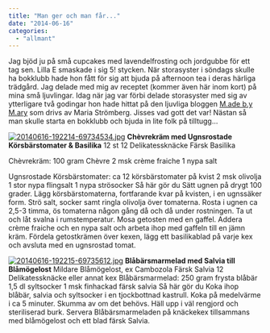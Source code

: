 ```yaml
---
title: "Man ger och man får..."
date: "2014-06-16"
categories: 
  - "allmant"
---
```


Jag bjöd ju på små cupcakes med lavendelfrosting och jordgubbe för ett tag sen. Lilla E smaskade i sig 5! stycken. När storasyster i söndags skulle ha bokklubb hade hon fått för sig att bjuda på afternoon tea i deras härliga trädgård. Jag delade med mig av receptet (kommer även här inom kort) på mina små ljuvlingar. Idag när jag var förbi delade storasyster med sig av ytterligare två godingar hon hade hittat på den ljuvliga bloggen [M.ade b.y M.ary](http://madebymaryblogg.blogg.se) som drivs av Maria Strömberg. Jisses vad gott det var! Nästan så man skulle starta en bokklubb och bjuda in lite folk på tilltugg...  
  
[![20140616-192214-69734534.jpg](images/20140616-192214-69734534.jpg)](http://import.local/wp-content/uploads/2014/06/20140616-192214-69734534.jpg) **Chèvrekräm med Ugnsrostade Körsbärstomater & Basilika** 12 st 12 Delikatessknäcke Färsk Basilika

Chèvrekräm: 100 gram Chèvre 2 msk crème fraiche 1 nypa salt

Ugnsrostade Körsbärstomater: ca 12 körsbärstomater på kvist 2 msk olivolja 1 stor nypa flingsalt 1 nypa strösocker Så här gör du Sätt ugnen på drygt 100 grader. Lägg körsbärstomaterna, fortfarande kvar på kvisten, i en ugnssäker form. Strö salt, socker samt ringla olivolja över tomaterna. Rosta i ugnen ca 2,5-3 timma, ös tomaterna någon gång då och då under rostningen. Ta ut och låt svalna i rumstemperatur. Mosa getosten med en gaffel. Addera crème fraiche och en nypa salt och arbeta ihop med gaffeln till en jämn kräm. Fördela getostkrämen över kexen, lägg ett basilikablad på varje kex och avsluta med en ugnsrostad tomat.  
  
[![20140616-192215-69735612.jpg](images/20140616-192215-69735612.jpg)](http://import.local/wp-content/uploads/2014/06/20140616-192215-69735612.jpg) **Blåbärsmarmelad med Salvia till Blåmögelost** Mildare Blåmögelost, ex Cambozola Färsk Salvia 12 Delikatessknäcke eller annat kex Blåbärsmarmelad: 250 gram frysta blåbär 1,5 dl syltsocker 1 msk finhackad färsk salvia Så här gör du Koka ihop blåbär, salvia och syltsocker i en tjockbottnad kastrull. Koka på medelvärme i ca 5 minuter. Skumma av om det behövs. Häll upp i väl rengjord och steriliserad burk. Servera Blåbärsmarmeladen på knäckekex tillsammans med blåmögelost och ett blad färsk Salvia.
